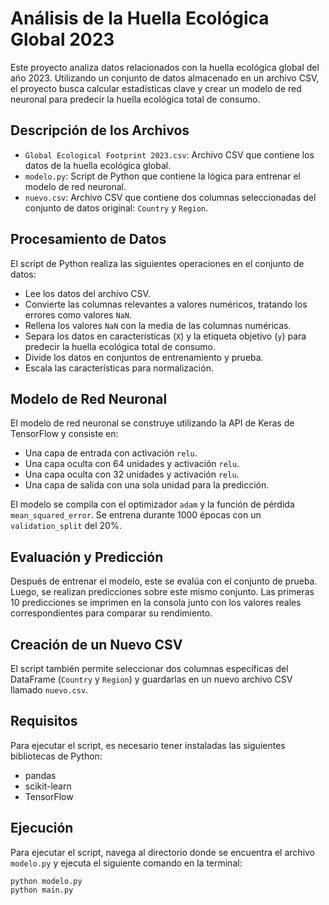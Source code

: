 # Análisis de la Huella Ecológica Global 2023

Este proyecto analiza datos relacionados con la huella ecológica global del año 2023. Utilizando un conjunto de datos almacenado en un archivo CSV, el proyecto busca calcular estadísticas clave y crear un modelo de red neuronal para predecir la huella ecológica total de consumo.

## Descripción de los Archivos

- `Global Ecological Footprint 2023.csv`: Archivo CSV que contiene los datos de la huella ecológica global.
- `modelo.py`: Script de Python que contiene la lógica para entrenar el modelo de red neuronal.
- `nuevo.csv`: Archivo CSV que contiene dos columnas seleccionadas del conjunto de datos original: `Country` y `Region`.

## Procesamiento de Datos

El script de Python realiza las siguientes operaciones en el conjunto de datos:

- Lee los datos del archivo CSV.
- Convierte las columnas relevantes a valores numéricos, tratando los errores como valores `NaN`.
- Rellena los valores `NaN` con la media de las columnas numéricas.
- Separa los datos en características (`X`) y la etiqueta objetivo (`y`) para predecir la huella ecológica total de consumo.
- Divide los datos en conjuntos de entrenamiento y prueba.
- Escala las características para normalización.

## Modelo de Red Neuronal

El modelo de red neuronal se construye utilizando la API de Keras de TensorFlow y consiste en:

- Una capa de entrada con activación `relu`.
- Una capa oculta con 64 unidades y activación `relu`.
- Una capa oculta con 32 unidades y activación `relu`.
- Una capa de salida con una sola unidad para la predicción.

El modelo se compila con el optimizador `adam` y la función de pérdida `mean_squared_error`. Se entrena durante 1000 épocas con un `validation_split` del 20%.

## Evaluación y Predicción

Después de entrenar el modelo, este se evalúa con el conjunto de prueba. Luego, se realizan predicciones sobre este mismo conjunto. Las primeras 10 predicciones se imprimen en la consola junto con los valores reales correspondientes para comparar su rendimiento.

## Creación de un Nuevo CSV

El script también permite seleccionar dos columnas específicas del DataFrame (`Country` y `Region`) y guardarlas en un nuevo archivo CSV llamado `nuevo.csv`.

## Requisitos

Para ejecutar el script, es necesario tener instaladas las siguientes bibliotecas de Python:

- pandas
- scikit-learn
- TensorFlow

## Ejecución

Para ejecutar el script, navega al directorio donde se encuentra el archivo `modelo.py` y ejecuta el siguiente comando en la terminal:

```shell
python modelo.py
python main.py